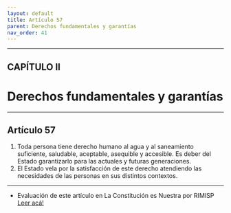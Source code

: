```yaml
---
layout: default
title: Artículo 57
parent: Derechos fundamentales y garantías
nav_order: 41
---
```


---

## CAPÍTULO II
# Derechos fundamentales y garantías

---

## Artículo 57

1. Toda persona tiene derecho humano al agua y al saneamiento suficiente, saludable, aceptable, asequible y accesible. Es deber del Estado garantizarlo para las actuales y futuras generaciones.
2. El Estado vela por la satisfacción de este derecho atendiendo las necesidades de las personas en sus distintos contextos.

---
- Evaluación de este artículo en La Constitución es Nuestra por RIMISP
<a target="_blank" href="https://laconstitucionesnuestra.cl/evaluaciones/verevaluaciones/43">Leer acá!</a>